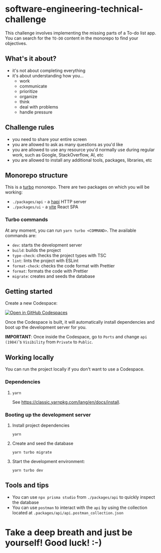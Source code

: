 # software-engineering-technical-challenge

This challenge involves implementing the missing parts of a To-do list app. You can search for the `TO-DO` content in the monorepo to find your objectives.

## What's it about?

- it's not about completing everything
- it's about understanding how you...
  - work
  - communicate
  - prioritize
  - organize
  - think
  - deal with problems
  - handle pressure

## Challenge rules

- you need to share your entire screen
- you are allowed to ask as many questions as you'd like
- you are allowed to use any resource you'd normally use during regular work, such as Google, StackOverflow, AI, etc
- you are allowed to install any additional tools, packages, libraries, etc

## Monorepo structure

This is a [turbo](https://turbo.build/repo/docs) monorepo. There are two packages on which you will be working:

- `./packages/api` - a [hapi](https://hapi.dev/) HTTP server
- `./packages/ui` - a [vite](https://vitejs.dev/guide/) React SPA

### Turbo commands

At any moment, you can run `yarn turbo <COMMAND>`. The available commands are:

- `dev`: starts the development server
- `build`: builds the project
- `type-check`: checks the project types with TSC
- `lint`: lints the project with ESLint
- `format-check`: checks the code format with Prettier
- `format`: formats the code with Prettier
- `migrate`: creates and seeds the database

## Getting started

Create a new Codespace:

[![Open in GitHub Codespaces](https://github.com/codespaces/badge.svg)](https://codespaces.new/tatango/software-engineer-technical-challenge)

Once the Codespace is built, it will automatically install dependencies and boot up the development server for you.

**IMPORTANT**: Once inside the Codespace, go to `Ports` and change `api (1984)`'s `Visibility` from `Private` to `Public`.

## Working locally

You can run the project locally if you don't want to use a Codespace.

### Dependencies

1. `yarn`

   See https://classic.yarnpkg.com/lang/en/docs/install.

### Booting up the development server

1. Install project dependencies

   ```
   yarn
   ```

1. Create and seed the database

   ```
   yarn turbo migrate
   ```

1. Start the development environment:

   ```
   yarn turbo dev
   ```

## Tools and tips

- You can use `npx prisma studio` from `./packages/api` to quickly inspect the database
- You can use `postman` to interact with the `api` by using the collection located at `.packages/api/api.postman_collection.json`

# Take a deep breath and just be yourself! Good luck! :-)
